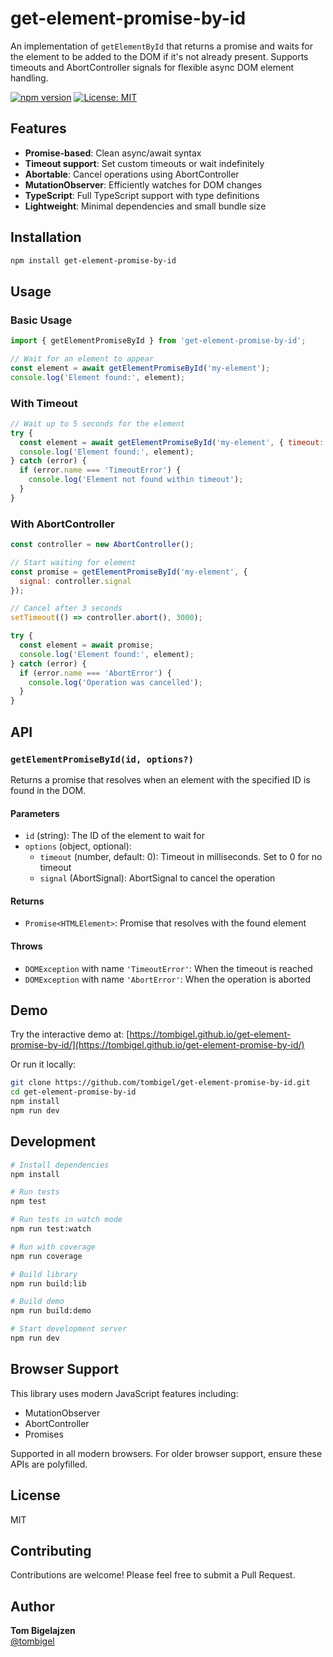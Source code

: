 # get-element-promise-by-id

An implementation of `getElementById` that returns a promise and waits for the element to be added to the DOM if it's not already present. Supports timeouts and AbortController signals for flexible async DOM element handling.

[![npm version](https://badge.fury.io/js/get-element-promise-by-id.svg)](https://www.npmjs.com/package/get-element-promise-by-id)
[![License: MIT](https://img.shields.io/badge/License-MIT-yellow.svg)](https://opensource.org/licenses/MIT)

## Features

- **Promise-based**: Clean async/await syntax
- **Timeout support**: Set custom timeouts or wait indefinitely
- **Abortable**: Cancel operations using AbortController
- **MutationObserver**: Efficiently watches for DOM changes
- **TypeScript**: Full TypeScript support with type definitions
- **Lightweight**: Minimal dependencies and small bundle size

## Installation

```bash
npm install get-element-promise-by-id
```

## Usage

### Basic Usage

```javascript
import { getElementPromiseById } from 'get-element-promise-by-id';

// Wait for an element to appear
const element = await getElementPromiseById('my-element');
console.log('Element found:', element);
```

### With Timeout

```javascript
// Wait up to 5 seconds for the element
try {
  const element = await getElementPromiseById('my-element', { timeout: 5000 });
  console.log('Element found:', element);
} catch (error) {
  if (error.name === 'TimeoutError') {
    console.log('Element not found within timeout');
  }
}
```

### With AbortController

```javascript
const controller = new AbortController();

// Start waiting for element
const promise = getElementPromiseById('my-element', { 
  signal: controller.signal 
});

// Cancel after 3 seconds
setTimeout(() => controller.abort(), 3000);

try {
  const element = await promise;
  console.log('Element found:', element);
} catch (error) {
  if (error.name === 'AbortError') {
    console.log('Operation was cancelled');
  }
}
```

## API

### `getElementPromiseById(id, options?)`

Returns a promise that resolves when an element with the specified ID is found in the DOM.

#### Parameters

- `id` (string): The ID of the element to wait for
- `options` (object, optional):
  - `timeout` (number, default: 0): Timeout in milliseconds. Set to 0 for no timeout
  - `signal` (AbortSignal): AbortSignal to cancel the operation

#### Returns

- `Promise<HTMLElement>`: Promise that resolves with the found element

#### Throws

- `DOMException` with name `'TimeoutError'`: When the timeout is reached
- `DOMException` with name `'AbortError'`: When the operation is aborted

## Demo

Try the interactive demo at: [https://tombigel.github.io/get-element-promise-by-id/](https://tombigel.github.io/get-element-promise-by-id/)

Or run it locally:

```bash
git clone https://github.com/tombigel/get-element-promise-by-id.git
cd get-element-promise-by-id
npm install
npm run dev
```

## Development

```bash
# Install dependencies
npm install

# Run tests
npm test

# Run tests in watch mode
npm run test:watch

# Run with coverage
npm run coverage

# Build library
npm run build:lib

# Build demo
npm run build:demo

# Start development server
npm run dev
```

## Browser Support

This library uses modern JavaScript features including:

- MutationObserver
- AbortController
- Promises

Supported in all modern browsers. For older browser support, ensure these APIs are polyfilled.

## License

MIT

## Contributing

Contributions are welcome! Please feel free to submit a Pull Request.

## Author

**Tom Bigelajzen**  
[@tombigel](https://github.com/tombigel)
